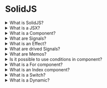 # SolidJS

<details>
  <summary>What is SolidJS?</summary>

Solid is a JavaScript framework for making interactive web applications in a declarative style (it links data and classes that it uses and creates). Also it allows to use JSX, that allows using existing HTML and JavaScript knowledge to build components that can be reused throughout your app.

[More >>](https://www.solidjs.com/tutorial/introduction_basics)

</details>

<details>
  <summary>What is a JSX?</summary>

JSX is HTML-like syntax that can be used for building components. JSX adds dynamic expressions that allow you to reference variables and functions within your HTML by using the { } syntax.

It is possible to mention three main differences between JSX and HTML that prevent JSX from being seen as a superset of HTML:


* JSX does not have void elements. This means that all elements must have a closing tag or self-close;
* JSX must return a single Element;
* JSX does not support the HTML Comments.

[More >>](https://www.solidjs.com/tutorial/introduction_jsx)

</details>

<details>
  <summary>What is a Component?</summary>

Components are functions that typically return JSX and other components can call them by JSX in other components.

[More >>](https://www.solidjs.com/tutorial/introduction_components)

</details>

<details>
  <summary>What are Signals?</summary>

Signals are the cornerstone of reactivity in Solid. They contain values that change over time; when you change a signal's value, it automatically updates anything that uses it. It is needed to use ``createSignal`` function for creating the Signal.

[More >>](https://www.solidjs.com/tutorial/introduction_signals)

</details>

<details>
  <summary>What is an Effect?</summary>

An Effect is an observer that allows running side-effects that have dependencies from signals. It is possible to use ``createEffect`` or ``createRenderEffect``.

[More >>](https://www.solidjs.com/tutorial/introduction_effects)

</details>

<details>
  <summary>What are drived Signals?</summary>

A function that accesses a signal is effectively also a signal: when its wrapped signal changes, it will in turn update its readers.

[More >>](https://www.solidjs.com/tutorial/introduction_derived)

</details>

<details>
  <summary>What are Memos?</summary>

Memos are both an observer, like an effect, and a read-only signal. Since they are aware of both their dependencies and observers, they can ensure that they run only once for any change.

[More >>](https://www.solidjs.com/tutorial/introduction_memos)

</details>

<details>
  <summary>Is it possible to use conditions in component?</summary>

1. Ternary operations ``a ? componentA : componentB``;
2. Boolean expressions ``a && componentA``;
3. Show component.

[More >>](https://www.solidjs.com/tutorial/flow_show)

</details>

<details>
  <summary>What is a For component?</summary>

The ``For`` component is a way to loop over an array of objects. As the array changes, ``For`` updates or moves items in the DOM rather than recreating them. The component has ``each`` property where it is possible to pass an array and get a callback (the same as for a map). 

**Note:** an index is signal.

[More >>](https://www.solidjs.com/tutorial/flow_for)

</details>

<details>
  <summary>What is an Index component?</summary>

The ``Index`` component is a way to loop over an array of objects, which will cause less rerenders in certain situations. It has a similar signature to ``For``, except this time, the item is the signal, and the index is fixed.

**Note:** a value is signal.

[More >>](https://www.solidjs.com/tutorial/flow_index)

</details>

<details>
  <summary>What is a Switch?</summary>

Sometimes it is needed to deal with conditionals with more than 2 mutual exclusive outcomes. For this case, we have the ``Switch`` and ``Match`` components modeled roughly after JavaScript's switch/case.

[More >>](https://www.solidjs.com/tutorial/flow_switch)

</details>

<details>
  <summary>What is a Dynamic?</summary>

The ``Dynamic`` tag is useful when you render from data. It lets you pass either a string for a native element or a component function and it will render that with the rest of the provided props.

[More >>](https://www.solidjs.com/tutorial/flow_dynamic)

</details>
